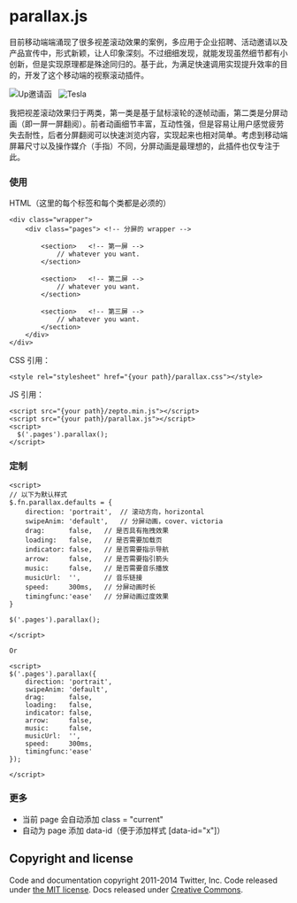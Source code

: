 parallax.js
===========

目前移动端端涌现了很多视差滚动效果的案例，多应用于企业招聘、活动邀请以及产品宣传中，形式新颖，让人印象深刻。不过细细发现，就能发现虽然细节都有小创新，但是实现原理都是殊途同归的。基于此，为满足快速调用实现提升效率的目的，开发了这个移动端的视察滚动插件。

![Up邀请函](https://raw.githubusercontent.com/hahnzhu/parallax.js/master/assets/gif/invitation.gif)&nbsp;&nbsp;&nbsp;![Tesla](https://raw.githubusercontent.com/hahnzhu/parallax.js/master/assets/gif/tesla.gif)

我把视差滚动效果归于两类，第一类是基于鼠标滚轮的逐帧动画，第二类是分屏动画（即一屏一屏翻阅）。前者动画细节丰富，互动性强，但是容易让用户感觉疲劳失去耐性，后者分屏翻阅可以快速浏览内容，实现起来也相对简单。考虑到移动端屏幕尺寸以及操作媒介（手指）不同，分屏动画是最理想的，此插件也仅专注于此。



### 使用

HTML（这里的每个标签和每个类都是必须的）
```
<div class="wrapper">
	<div class="pages">	<!-- 分屏的 wrapper -->
		
		<section>	<!-- 第一屏 -->
		   	// whatever you want.
		</section>
	
		<section>	<!-- 第二屏 -->
			// whatever you want.
		</section>
	
		<section>	<!-- 第三屏 -->
			// whatever you want.
		</section>
	</div>
</div>
```

CSS 引用：
```
<style rel="stylesheet" href="{your path}/parallax.css"></style>
```

JS 引用：
```
<script src="{your path}/zepto.min.js"></script>
<script src="{your path}/parallax.js"></script>
<script>
  $('.pages').parallax();
</script>
```

### 定制
```
<script>
// 以下为默认样式
$.fn.parallax.defaults = {
	direction: 'portrait',	// 滚动方向，horizontal
	swipeAnim: 'default',	// 分屏动画，cover、victoria
	drag:      false,	// 是否具有拖拽效果
	loading:   false,	// 是否需要加载页
	indicator: false,	// 是否需要指示导航
	arrow:     false,	// 是否需要指引箭头
	music:     false,	// 是否需要音乐播放
	musicUrl:  '',		// 音乐链接
	speed:     300ms,	// 分屏动画时长
	timingfunc:'ease'	// 分屏动画过度效果
}

$('.pages').parallax();

</script>

Or

<script>
$('.pages').parallax({
	direction: 'portrait',
	swipeAnim: 'default',
	drag:      false,
	loading:   false,
	indicator: false,
	arrow:     false,
	music:     false,
	musicUrl:  '',
	speed:     300ms,
	timingfunc:'ease'
});

</script>
```

### 更多

* 当前 page 会自动添加 class = "current"
* 自动为 page 添加 data-id（便于添加样式 [data-id="x"]）


## Copyright and license

Code and documentation copyright 2011-2014 Twitter, Inc. Code released under [the MIT license](LICENSE). Docs released under [Creative Commons](docs/LICENSE).
